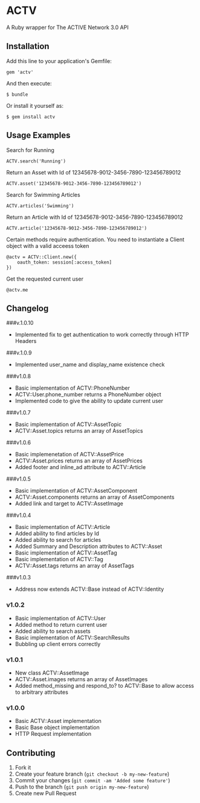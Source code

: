 # ACTV

A Ruby wrapper for The ACTIVE Network 3.0 API

## Installation

Add this line to your application's Gemfile:

    gem 'actv'

And then execute:

    $ bundle

Or install it yourself as:

    $ gem install actv

## Usage Examples

Search for Running

    ACTV.search('Running')

Return an Asset with Id of 12345678-9012-3456-7890-123456789012

    ACTV.asset('12345678-9012-3456-7890-123456789012')

Search for Swimming Articles

    ACTV.articles('Swimming')

Return an Article with Id of 12345678-9012-3456-7890-123456789012

    ACTV.article('12345678-9012-3456-7890-123456789012')
    
Certain methods require authentication. You need to instantiate a Client object with a valid acceess token

    @actv = ACTV::Client.new({ 
        oauth_token: session[:access_token]
    })

Get the requested current user

    @actv.me
    
## Changelog

###v.1.0.10
- Implemented fix to get authentication to work correctly through HTTP Headers

###v.1.0.9
- Implemented user_name and display_name existence check

###v1.0.8
- Basic implementation of ACTV::PhoneNumber
- ACTV::User.phone_number returns a PhoneNumber object
- Implemented code to give the ability to update current user

###v1.0.7
- Basic implementation of ACTV::AssetTopic
- ACTV::Asset.topics returns an array of AssetTopics

###v1.0.6
- Basic implemenetation of ACTV::AssetPrice
- ACTV::Asset.prices returns an array of AssetPrices
- Added footer and inline_ad attribute to ACTV::Article

###v1.0.5
- Basic implementation of ACTV::AssetComponent
- ACTV::Asset.components returns an array of AssetComponents
- Added link and target to ACTV::AssetImage

###v1.0.4
- Basic implementation of ACTV::Article
- Added ability to find articles by Id
- Added ability to search for articles
- Added Summary and Description attributes to ACTV::Asset
- Basic implementation of ACTV::AssetTag
- Basic implementation of ACTV::Tag
- ACTV::Asset.tags returns an array of AssetTags

###v1.0.3
- Address now extends ACTV::Base instead of ACTV::Identity

### v1.0.2
- Basic implementation of ACTV::User
- Added method to return current user
- Added ability to search assets
- Basic implementation of ACTV::SearchResults
- Bubbling up client errors correctly

### v1.0.1
- New class ACTV::AssetImage
- ACTV::Asset.images returns an array of AssetImages
- Added method_missing and respond_to? to ACTV::Base to allow access to arbitrary attributes

### v1.0.0
- Basic ACTV::Asset implementation
- Basic Base object implementation
- HTTP Request implementation

## Contributing

1. Fork it
2. Create your feature branch (`git checkout -b my-new-feature`)
3. Commit your changes (`git commit -am 'Added some feature'`)
4. Push to the branch (`git push origin my-new-feature`)
5. Create new Pull Request
